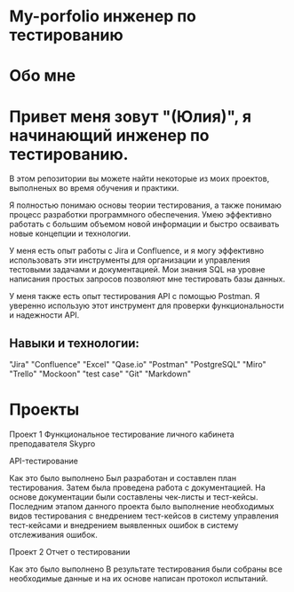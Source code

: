 # My-porfolio инженер по тестированию

# Обо мне

# Привет меня зовут "(Юлия)", я начинающий инженер по тестированию. 
В этом репозитории вы можете найти некоторые из моих проектов, выполненых во время обучения и практики.

Я полностью понимаю основы теории тестирования, а также понимаю процесс разработки программного обеспечения. Умею эффективно работать с большим объемом новой информации и быстро осваивать новые концепции и технологии.

У меня есть опыт работы с Jira и Confluence, и я могу эффективно использовать эти инструменты для организации и управления тестовыми задачами и документацией. Мои знания SQL на уровне написания простых запросов позволяют мне тестировать базы данных.

У меня также есть опыт тестирования API с помощью Postman. Я уверенно использую этот инструмент для проверки функциональности и надежности API.

## Навыки и технологии:
"Jira" "Confluence" "Excel" "Qase.io" "Postman" "PostgreSQL" "Miro" "Trello" "Mockoon" "test case" "Git" "Markdown"

# Проекты
Проект 1
Функциональное тестирование личного кабинета преподавателя Skypro

API-тестирование

Как это было выполнено
Был разработан и составлен план тестирования. Затем была проведена работа с документацией. На основе документации были составлены чек-листы и тест-кейсы. Последним этапом данного проекта было выполнение необходимых видов тестирования с внедрением тест-кейсов в систему управления тест-кейсами и внедрением выявленных ошибок в систему отслеживания ошибок.

Проект 2
Отчет о тестировании

Как это было выполнено
В результате тестирования были собраны все необходимые данные и на их основе написан протокол испытаний.

